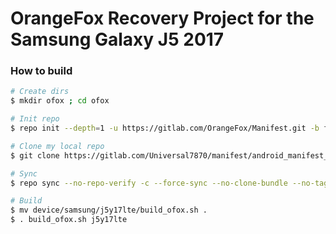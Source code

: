 # OrangeFox Recovery Project for the Samsung Galaxy J5 2017

### How to build ###

```bash
# Create dirs
$ mkdir ofox ; cd ofox

# Init repo
$ repo init --depth=1 -u https://gitlab.com/OrangeFox/Manifest.git -b fox_9.0

# Clone my local repo
$ git clone https://gitlab.com/Universal7870/manifest/android_manifest_samsung_j5y17lte.git -b orangefox .repo/local_manifests

# Sync
$ repo sync --no-repo-verify -c --force-sync --no-clone-bundle --no-tags --optimized-fetch --prune -j`nproc`

# Build
$ mv device/samsung/j5y17lte/build_ofox.sh .
$ . build_ofox.sh j5y17lte
```